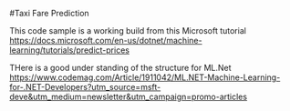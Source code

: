#Taxi Fare Prediction

This code sample is a working build from this Microsoft tutorial <br />
https://docs.microsoft.com/en-us/dotnet/machine-learning/tutorials/predict-prices

THere is a good under standing of the structure for ML.Net <br />
https://www.codemag.com/Article/1911042/ML.NET-Machine-Learning-for-.NET-Developers?utm_source=msft-deve&utm_medium=newsletter&utm_campaign=promo-articles

